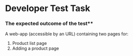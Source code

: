 # Developer Test Task

### The expected outcome of the test**

A web-app (accessible by an URL) containing two pages for:

1. Product list page
2. Adding a product page
